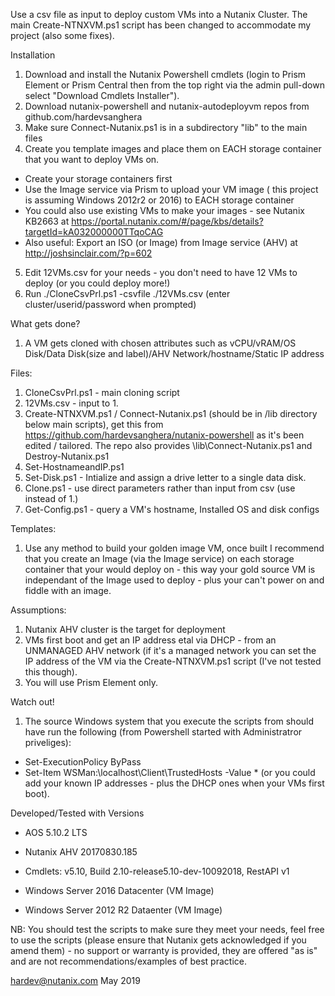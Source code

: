 Use a csv file as input to deploy custom VMs into a Nutanix Cluster.  The main Create-NTNXVM.ps1 script has been changed to accommodate my project (also some fixes).

Installation
1. Download and install the Nutanix Powershell cmdlets (login to  Prism Element or Prism Central then from the top right via the admin pull-down select "Download Cmdlets Installer"). 
2. Download nutanix-powershell and nutanix-autodeployvm repos from github.com/hardevsanghera
3. Make sure Connect-Nutanix.ps1 is in a subdirectory "lib" to the main files
4. Create you template images and place them on EACH storage container that you want to deploy VMs on.
  - Create your storage containers first
  - Use the Image service via Prism to upload your VM image ( this project is assuming Windows 2012r2 or 2016) to EACH storage container
  - You could also use existing VMs to make your images - see Nutanix KB2663 at https://portal.nutanix.com/#/page/kbs/details?targetId=kA032000000TTqoCAG
  - Also useful: Export an ISO (or Image) from Image service (AHV) at http://joshsinclair.com/?p=602
5. Edit 12VMs.csv for your needs - you don't need to have 12 VMs to deploy (or you could deploy more!)
6. Run ./CloneCsvPrl.ps1 -csvfile ./12VMs.csv (enter cluster/userid/password when prompted)

What gets done?
1.  A VM gets cloned with chosen attributes such as vCPU/vRAM/OS Disk/Data Disk(size and label)/AHV Network/hostname/Static IP address

Files:
1.  CloneCsvPrl.ps1 - main cloning script
2.  12VMs.csv - input to 1.
3.  Create-NTNXVM.ps1 / Connect-Nutanix.ps1 (should be in /lib directory below main scripts), get this from https://github.com/hardevsanghera/nutanix-powershell as it's been edited / tailored.  The repo also provides \lib\Connect-Nutanix.ps1 and Destroy-Nutanix.ps1
4.  Set-HostnameandIP.ps1
5.  Set-Disk.ps1 - Intialize and assign a drive letter to a single data disk.
6.  Clone.ps1 - use direct parameters rather than input from csv (use instead of 1.)
7.  Get-Config.ps1 - query a VM's hostname, Installed OS and disk configs

Templates:
1.  Use any method to build your golden image VM, once built I recommend that you create an Image (via the Image service) on each storage container that your would deploy on - this way your gold source VM is independant of the Image used to deploy - plus your can't power on and fiddle with an image.

Assumptions:
1. Nutanix AHV cluster is the target for deployment
2. VMs first boot and get an IP address etal via DHCP - from an UNMANAGED AHV network (if it's a managed network you can set the IP address of the VM via the Create-NTNXVM.ps1 script (I've not tested this though).
3. You will use Prism Element only.

Watch out!
1. The source Windows system that you execute the scripts from should have run the following (from Powershell started with Administratror priveliges):
 - Set-ExecutionPolicy ByPass
 - Set-Item WSMan:\\localhost\Client\TrustedHosts -Value *
   (or you could add your known IP addresses - plus the DHCP ones when your VMs first boot).

Developed/Tested with Versions
 - AOS 5.10.2 LTS
 - Nutanix AHV 20170830.185
 - Cmdlets: v5.10, Build 2.10-release5.10-dev-10092018, RestAPI v1                           

 - Windows Server 2016 Datacenter (VM Image)
 - Windows Server 2012 R2 Dataenter (VM Image)

NB:
You should test the scripts to make sure they meet your needs, feel free to use the scripts (please ensure that Nutanix gets acknowledged if you amend them) - no support or warranty is provided, they are offered "as is" and are not recommendations/examples of best practice.

hardev@nutanix.com May 2019
